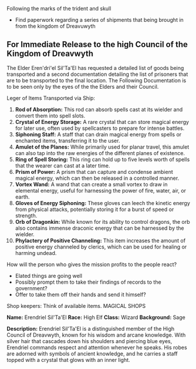 Following the marks of the trident and skull
- Find paperwork regarding a series of shipments that being brought in from the kingdom of Dreavuwyth


## For Immediate Release to the high Council of the Kingdom of Dreavwyth

The Elder Eren'dri'el Sil'Ta'El has requested a detailed list of goods being transported and a second documentation detailing the list of prisoners that are to be transported to the final location. The Following Documentation is to be seen only by the eyes of the the Elders and their Council. 

Leger of Items Transported via Ship:
1. **Rod of Absorption:** This rod can absorb spells cast at its wielder and convert them into spell slots.
2. **Crystal of Energy Storage:** A rare crystal that can store magical energy for later use, often used by spellcasters to prepare for intense battles.
3. **Siphoning Staff:** A staff that can drain magical energy from spells or enchanted items, transferring it to the user.
4. **Amulet of the Planes:** While primarily used for planar travel, this amulet can also tap into the raw energies of the different planes of existence.
5. **Ring of Spell Storing:** This ring can hold up to five levels worth of spells that the wearer can cast at a later time.
6. **Prism of Power:** A prism that can capture and condense ambient magical energy, which can then be released in a controlled manner.
7. **Vortex Wand:** A wand that can create a small vortex to draw in elemental energy, useful for harnessing the power of fire, water, air, or earth.
8. **Gloves of Energy Siphoning:** These gloves can leech the kinetic energy from physical attacks, potentially storing it for a burst of speed or strength.
9. **Orb of Dragonkin:** While known for its ability to control dragons, the orb also contains immense draconic energy that can be harnessed by the wielder.
10. **Phylactery of Positive Channeling:** This item increases the amount of positive energy channeled by clerics, which can be used for healing or harming undead.



How will the person who gives the mission profits to the people react?
- Elated things are going well
- Possibly prompt them to take their findings of records to the government?
- Offer to take them off their hands and send it himself?

Shop keepers: Think of available items. MAGICAL SHOPS


**Name:** Erendriel Sil'Ta'El **Race:** High Elf **Class:** Wizard **Background:** Sage

**Description:** Erendriel Sil'Ta'El is a distinguished member of the High Council of Dreavwyth, known for his wisdom and arcane knowledge. With silver hair that cascades down his shoulders and piercing blue eyes, Erendriel commands respect and attention whenever he speaks. His robes are adorned with symbols of ancient knowledge, and he carries a staff topped with a crystal that glows with an inner light. 